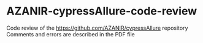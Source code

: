 # AZANIR-cypressAllure-code-review
Code review of the https://github.com/AZANIR/cypressAllure repository  
Comments and errors are described in the PDF file  

